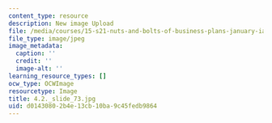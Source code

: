 ```yaml
---
content_type: resource
description: New image Upload
file: /media/courses/15-s21-nuts-and-bolts-of-business-plans-january-iap-2014/d01430802b4e13cb10ba9c45fedb9864_4.2._slide_73.jpg
file_type: image/jpeg
image_metadata:
  caption: ''
  credit: ''
  image-alt: ''
learning_resource_types: []
ocw_type: OCWImage
resourcetype: Image
title: 4.2._slide_73.jpg
uid: d0143080-2b4e-13cb-10ba-9c45fedb9864
---
```

